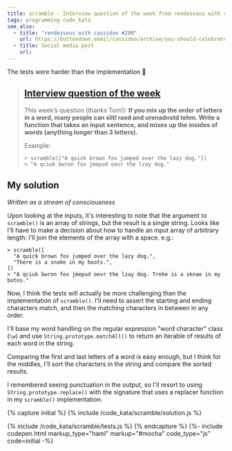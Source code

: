 ```yaml
---
title: scramble - Interview question of the week from rendezvous with cassidoo
tags: programming code_kata
see_also:
  - title: "rendezvous with cassidoo #290"
    url: https://buttondown.email/cassidoo/archive/you-should-celebrate-who-you-are-eva-mendes/
  - title: Social media post
    url:
---
```


The tests were harder than the implementation 🥴

> ## [Interview question of the week](https://buttondown.email/cassidoo/archive/you-should-celebrate-who-you-are-eva-mendes/)
>
> This week’s question (thanks Tom!):
> **If you mix up the order of letters in a word, many people can slitl raed and urenadnstd tehm. Write a function that takes an input sentence, and mixes up the insides of words (anything longer than 3 letters).**
>
> Example:
>
> ```
> > scramble(["A quick brown fox jumped over the lazy dog."])
> > "A qciuk bwron fox jmepud oevr the lzay dog."
> ```

## My solution

_Written as a stream of consciousness_

Upon looking at the inputs, it's interesting to note that the argument to `scramble()` is an array of strings, but the result is a single string. Looks like I'll have to make a decision about how to handle an input array of arbitrary length: I'll join the elements of the array with a space. e.g.:

```
> scramble([
  "A quick brown fox jumped over the lazy dog.",
  "There is a snake in my boots.",
])
> "A qciuk bwron fox jmepud oevr the lzay dog. Trehe is a sknae in my botos."
```

Now, I think the tests will actually be more challenging than the implementation of `scramble()`. I'll need to assert the starting and ending characters match, and then the matching characters in between in any order.

I'll base my word handling on the regular expression "word character" class (`\w`) and use `String.prototype.matchAll()` to return an iterable of results of each word in the string.

Comparing the first and last letters of a word is easy enough, but I think for the middles, I'll sort the characters in the string and compare the sorted results.

I remembered seeing punctuation in the output, so I'll resort to using `String.prototype.replace()` with the signature that uses a replacer function in my `scramble()` implementation.

{% capture initial %}
{% include /code_kata/scramble/solution.js %}

{% include /code_kata/scramble/tests.js %}
{% endcapture %}
{%- include codepen.html markup_type="haml" markup="#mocha" code_type="js" code=initial -%}
